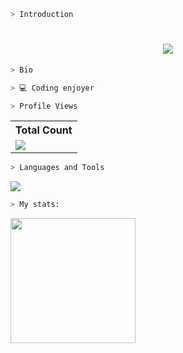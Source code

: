```zsh
> Introduction
```

<h1 align="center">
    <img src="https://readme-typing-svg.herokuapp.com/?font=Lato&size=35&center=true&vCenter=true&&color=918CF0&width=500&height=70&duration=4000&lines=Yo!;+I'm+Uzuhiko⚡;" />
</h1>

```zsh
> Bio
```

```csharp
> 💻 Coding enjoyer
```

```zsh
> Profile Views
```

  <table>
    <tr>
      <th>Total Count</th>
    </tr>
    <tr>
      <td>
         <a href="https://github.com/uzuhiko"> <img src="https://komarev.com/ghpvc/?username=uzuhiko&style=for-the-badge&color=brightgreen"> </a>
      </td>
    </tr>
  </table>

```zsh
> Languages and Tools
```

<p align="left"> <a href="https://github.com/uzuhiko"><img src="https://skillicons.dev/icons?i=vscode,visualstudio,github,aftereffects,photoshop,css,html,js,cpp,java,ubuntu,windows"> </a> </p>

```zsh
> My stats:
```

<img height="200px" src="https://github-readme-stats.vercel.app/api?username=uzuhiko&hide_border=true&show_icons=true&count_private=true&theme=gruvbox&title_color=FFFFFF&text_color=918cf2&icon_color=FFFFFF&bg_color=000000">
